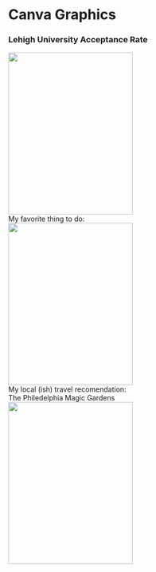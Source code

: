 # Canva Graphics
### Lehigh University Acceptance Rate <br/>
<img src="https://user-images.githubusercontent.com/113537167/190289219-67c0f04e-bcb4-43fc-a856-d2e720784c46.jpeg" width="250" height="325"> <br/>
My favorite thing to do: <br/>
<img src="https://user-images.githubusercontent.com/113537167/190289491-2bef9475-8c87-4945-b9f5-78a7b2c9c27d.jpeg" width="250" height="325"> <br/>
My local (ish) travel recomendation: <br/> The Philedelphia Magic Gardens <br/> 
<img src="https://user-images.githubusercontent.com/113537167/190289497-dd4d29fa-083d-4c13-9ff9-004566c7c792.jpg" width="250" height="325"> <br/>
